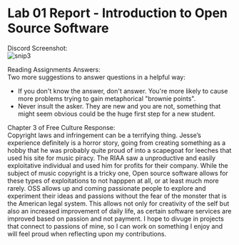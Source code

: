 # Lab 01 Report - Introduction to Open Source Software
Discord Screenshot:  
![snip3](https://user-images.githubusercontent.com/95317029/170730749-3134fbd0-f92d-4659-9076-763135f1fcbc.PNG)

Reading Assignments Answers:  
Two more suggestions to answer questions in a helpful way:  
- If you don't know the answer, don't answer. You're more likely to cause more problems trying to gain metaphorical "brownie points".
- Never insult the asker. They are new and you are not, something that might seem obvious could be the huge first step for a new student.  

Chapter 3 of Free Culture Response:  
Copyright laws and infringement can be a terrifying thing. Jesse’s experience definitely is a horror story, going from creating something as a hobby that he was probably quite proud of into a scapegoat for leeches that used his site for music piracy. 
The RIAA saw a unproductive and easily exploitative individual and used him for profits for their company. While the subject of music copyright is a tricky one, Open source software allows for these types of exploitations to not happpen at all, or at least much more rarely. 
OSS allows up and coming passionate people to explore and experiment their ideas and passions without the fear of the monster that is the American legal system. This allows not only for creativity of the self but also an increased improvement of daily life, as certain software services are improved based on passion and not payment. 
I hope to divuge in projects that connect to passions of mine, so I can work on something I enjoy and will feel proud when reflecting upon my contributions. 

